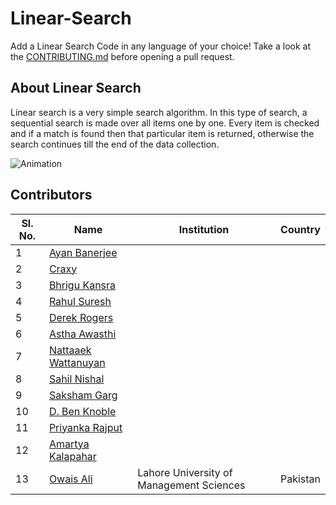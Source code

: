 # Linear-Search
Add a Linear Search Code in any language of your choice! Take a look at the [CONTRIBUTING.md](./CONTRIBUTING.md) before opening a pull request.

## About Linear Search
Linear search is a very simple search algorithm. In this type of search, a sequential search is made over all items one by one. Every item is checked and if a match is found then that particular item is returned, otherwise the search continues till the end of the data collection.

![Animation](https://www.tutorialspoint.com/data_structures_algorithms/images/linear_search.gif)


## Contributors 
|Sl. No.| Name | Institution | Country |
| ----- | ---- | ----------- | ------- |
|1| [Ayan Banerjee](https://github.com/ayan-b) | | |
|2| [Craxy](https://github.com/CraxyTM) | | |
|3| [Bhrigu Kansra](https://github.com/kinetickansra) | | |
|4| [Rahul Suresh](https://github.com/icy-meteor) | | |
|5| [Derek Rogers](https://github.com/derek-rogers) | | |
|6| [Astha Awasthi](https://github.com/asaw4) | | |
|7| [Nattaaek Wattanuyan](https://github.com/nattaaek) | | |
|8| [Sahil Nishal](https://github.com/snishal) | | |
|9| [Saksham Garg](https://github.com/sak6e) | | |
|10| [D. Ben Knoble](https://github.com/benknoble) | | |
|11| [Priyanka Rajput](https://github.com/Priyankarajput1) | | |
|12| [Amartya Kalapahar](https://github.com/amartya-k) | | |
|13| [Owais Ali](https://github.com/owas-ali) |Lahore University of Management Sciences | Pakistan |

